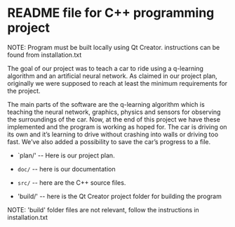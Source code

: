 # README file for C++ programming project

NOTE: Program must be built locally using Qt Creator. instructions can be
      found from installation.txt

The goal of our project was to teach a car to ride using a q-learning algorithm
and an artificial neural network. As claimed in our project plan, originally we
were supposed to reach at least the minimum requirements for the project.

The main parts of the software are the q-learning algorithm which is teaching
the neural network, graphics, physics and sensors for observing the surroundings
of the car. Now, at the end of this project we have these implemented and the
program is working as hoped for. The car is driving on its own and it’s
learning to drive without crashing into walls or driving too fast. We’ve also
added a possibility to save the car’s progress to a file.

  * `plan/' -- Here is our project plan.

  * `doc/` -- here is our documentation

  * `src/` -- here are the C++ source files.

  * 'build/' -- here is the Qt Creator project folder for building the program

NOTE: 'build' folder files are not relevant, follow the instructions in installation.txt
